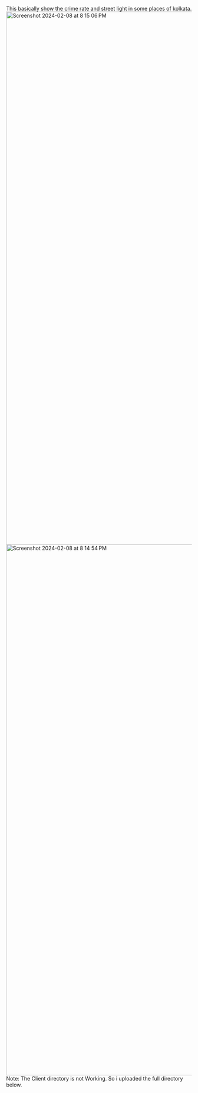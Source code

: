 This basically show the crime rate and street light in some places of kolkata.
<img width="1440" alt="Screenshot 2024-02-08 at 8 15 06 PM" src="https://github.com/Somnath-Web-Developer/OpenLayer/assets/135858837/24fd575f-693a-4bfd-98af-4f3f654d6d53">
<img width="1436" alt="Screenshot 2024-02-08 at 8 14 54 PM" src="https://github.com/Somnath-Web-Developer/OpenLayer/assets/135858837/340fe3bd-44d7-4085-a694-f273cf119d19">
Note: The Client directory is not Working. So i uploaded the full directory below.
